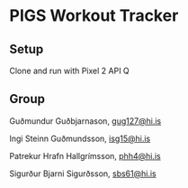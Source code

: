 # PIGS Workout Tracker

## Setup
Clone and run with Pixel 2 API Q

## Group
Guðmundur Guðbjarnason, gug127@hi.is
 
Ingi Steinn Guðmundsson, isg15@hi.is
 
Patrekur Hrafn Hallgrímsson, phh4@hi.is
 
Sigurður Bjarni Sigurðsson, sbs61@hi.is
